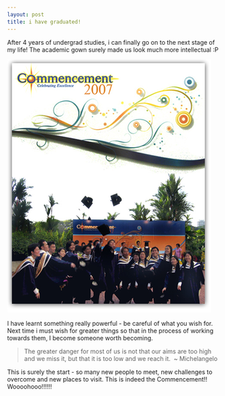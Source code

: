 ```yaml
---
layout: post
title: i have graduated!
---
```


After 4 years of undergrad studies, i can finally go on to the next stage of my life! The academic gown surely made us look much more intellectual :P

![](/img/comm0707.jpg)

I have learnt something really powerful - be careful of what you wish for. Next time i must wish for greater things so that in the process of working towards them, I become someone worth becoming.

> The greater danger for most of us is not that our aims are too high and we miss it, but that it is too low and we reach it.  ~ Michelangelo

This is surely the start - so many new people to meet, new challenges to overcome and new places to visit. This is indeed the Commencement!! Woooohooo!!!!!!
